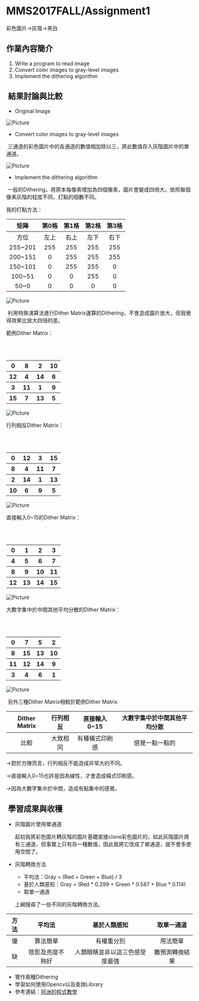 # MMS2017FALL/Assignment1
彩色圖片->灰階->黑白

##  作業內容簡介
<ol><li>Write a program to read image</li>
    <li>Convert color images to gray-level images</li>
    <li>Implement the dithering algorithm</li>
</ol>

##  結果討論與比較

* Original Image

![Picture](000.jpg)

* Convert color images to gray-level images

  三通道的彩色圖片中的各通道的數值相加除以三，將此數值存入灰階圖片中的單通道。
  
![Picture](001.jpg)
  
* Implement the dithering algorithm

  一般的Dithering，將原本每像素增加為四個像素，圖片會變成四倍大。依照每個像素灰階的程度不同，打點的個數不同。
  
  我的打點方法：

矩陣|第0格|第1格|第2格|第3格
:---:|:---:|:---:|:---:|:---:
方位|左上|右上|左下|右下
255~201|255|255|255|255
200~151|0|255|255|255
150~101|0|255|255|0
100~51|0|0|255|0
50~0|0|0|0|0

![Picture](003.jpg)


  利用特殊演算法進行Dither Matrix運算的Dithering，不會造成圖片放大，但我覺得效果比放大四倍的差。
  
  範例Dither Matrix：
<table><tr><th>0</th>
            <th>8</th>
            <th>2</th>
            <th>10</th>
        </tr>
        <tr>
            <th>12</th>
            <th>4</th>
            <th>14</th>
            <th>6</th>
        </tr>
        <tr>
            <th>3</th>
            <th>11</th>
            <th>1</th>
            <th>9</th>
        </tr>
        <tr>
            <th>15</th>
            <th>7</th>
            <th>13</th>
            <th>5</th>
        </tr>
    </table>

![Picture](002.jpg)

  行列相反Dither Matrix：
<table><tr><th>0</th>
            <th>12</th>
            <th>3</th>
            <th>15</th>
        </tr>
        <tr>
            <th>8</th>
            <th>4</th>
            <th>11</th>
            <th>7</th>
        </tr>
        <tr>
            <th>2</th>
            <th>14</th>
            <th>1</th>
            <th>13</th>
        </tr>
        <tr>
            <th>10</th>
            <th>6</th>
            <th>9</th>
            <th>5</th>
        </tr>
    </table>
    
![Picture](004.jpg)

  直接輸入0~15的Dither Matrix：
<table><tr><th>0</th>
            <th>1</th>
            <th>2</th>
            <th>3</th>
        </tr>
        <tr>
            <th>4</th>
            <th>5</th>
            <th>6</th>
            <th>7</th>
        </tr>
        <tr>
            <th>8</th>
            <th>9</th>
            <th>10</th>
            <th>11</th>
        </tr>
        <tr>
            <th>12</th>
            <th>13</th>
            <th>14</th>
            <th>15</th>
        </tr>
    </table>
    
![Picture](005.jpg)

  大數字集中於中間其他平均分散的Dither Matrix：
<table><tr><th>0</th>
            <th>7</th>
            <th>5</th>
            <th>2</th>
        </tr>
        <tr>
            <th>8</th>
            <th>15</th>
            <th>13</th>
            <th>10</th>
        </tr>
        <tr>
            <th>11</th>
            <th>12</th>
            <th>14</th>
            <th>9</th>
        </tr>
        <tr>
            <th>3</th>
            <th>4</th>
            <th>6</th>
            <th>1</th>
        </tr>
    </table>
    
![Picture](006.jpg)

  另外三種Dither Matrix相較於範例Dither Matrix

Dither Matrix|行列相反|直接輸入0~15|大數字集中於中間其他平均分散
:---:|:---:|:---:|:---:
比較|大致相同|有種橫式印刷感|感覺一點一點的

->對於方陣而言，行列相反不能造成非常大的不同。

->直接輸入0~15也許是因為線性，才會造成橫式印刷感。

->因為大數字集中於中間，造成有點集中的感覺。


##  學習成果與收穫
* 灰階圖片使用單通道

  起初我將彩色圖片轉灰階的圖片基礎直接clone彩色圖片的，如此灰階圖片將有三通道，但事實上只有存一種數值，因此我將它改成了單通道，就不會多使用空間了。

* 灰階轉換方法
  * 平均法：Gray = (Red + Green + Blue) / 3
  * 基於人類感知：Gray = (Red * 0.299 + Green * 0.587 + Blue * 0.114)
  * 取單一通道

  上網搜尋了一些不同的灰階轉換方法。

方法|平均法|基於人類感知|取單一通道
:---:|:---:|:---:|:---:
優|算法簡單|有權重分別|用法簡單
缺|陰影及亮度不夠好|人類眼睛並非以這三色感受度最強|難預測轉換結果

* 實作兩種Dithering
* 學習如何使用Opencv以及查詢Library
* 參考連結：[阿洲的程式教學][eng-doc]

[eng-doc]:http://monkeycoding.com/?p=540
